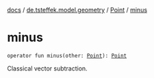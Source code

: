 [docs](../../index.md) / [de.tsteffek.model.geometry](../index.md) / [Point](index.md) / [minus](./minus.md)

# minus

`operator fun minus(other: `[`Point`](index.md)`): `[`Point`](index.md)

Classical vector subtraction.

